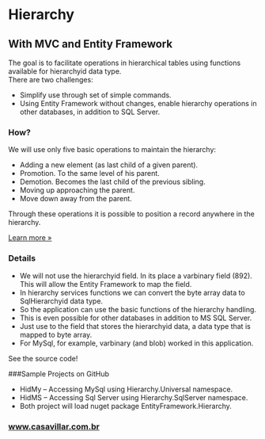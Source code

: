 ﻿# Hierarchy
## With MVC and Entity Framework

The goal is to facilitate operations in hierarchical tables using functions available for hierarchyid data type.  
There are two challenges:

*   Simplify use through set of simple commands.
*   Using Entity Framework without changes, enable hierarchy operations in other databases, in addition to SQL Server.

### How?

We will use only five basic operations to maintain the hierarchy:

*   Adding a new element (as last child of a given parent).
*   Promotion. To the same level of his parent.
*   Demotion. Becomes the last child of the previous sibling.
*   Moving up approaching the parent.
*   Move down away from the parent.

Through these operations it is possible to position a record anywhere in the hierarchy.

[Learn more »](https://www.youtube.com/embed/zuqZCAz7P88)

### Details

*   We will not use the hierarchyid field. In its place a varbinary field (892). This will allow the Entity Framework to map the field.
*   In hierarchy services functions we can convert the byte array data to SqlHierarchyid data type.
*   So the application can use the basic functions of the hierarchy handling.
*   This is even possible for other databases in addition to MS SQL Server.
*   Just use to the field that stores the hierarchyid data, a data type that is mapped to byte array.
*   For MySql, for example, varbinary (and blob) worked in this application.

See the source code!

###Sample Projects on GitHub

*   HidMy – Accessing MySql using Hierarchy.Universal namespace.
*   HidMS – Accessing Sql Server using Hierarchy.SqlServer namespace.
*   Both project will load nuget package EntityFramework.Hierarchy.
 
### www.casavillar.com.br

